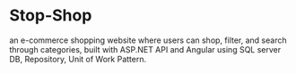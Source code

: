 # Stop-Shop
an e-commerce shopping website where users can shop, filter, and search through categories, built with ASP.NET API and Angular using SQL server DB, Repository, Unit of Work Pattern.
